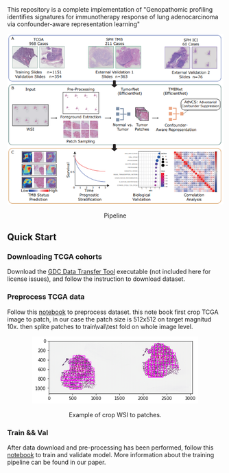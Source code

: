 ## 
This repository is a complete implementation of "Genopathomic profiling identifies signatures for immunotherapy response of lung adenocarcinoma via confounder-aware representation learning"
<div align="center">
  <img alt="pipeline" src="pic/pipeline.png" />
  <p>Pipeline</p>
</div>

## Quick Start
### Downloading TCGA cohorts

Download the [GDC Data Transfer Tool](https://gdc.cancer.gov/access-data/gdc-data-transfer-tool) executable (not included here for license issues), and follow the instruction to download dataset.


### Preprocess TCGA data
Follow this [notebook](tcga/dataset/crop_img_with_openslide.ipynb) to preprocess dataset. this note book first crop TCGA image to patch, in our case the patch size is 512x512 on target magnitud 10x. then splite patches to train\val\test fold on whole image level.
<div align="center">
  <img alt="Example of crop WSI to patches" src="pic/crop_sample.png" />
  <p>Example of crop WSI to patches.</p>
</div>

### Train && Val
After data download and pre-processing has been performed, 
follow this [notebook](tcga/tcga_tmb.ipynb) to train and validate model. More information about the training pipeline can be found in our paper.

